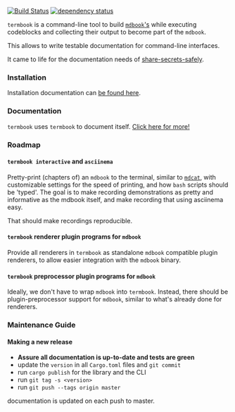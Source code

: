 [![Build Status](https://travis-ci.org/Byron/termbook.svg?branch=master)](https://travis-ci.org/Byron/termbook)
[![dependency status](https://deps.rs/repo/github/byron/termbook/status.svg)](https://deps.rs/repo/github/byron/termbook)

`termbook` is a command-line tool to build [`mdbook`'s][mdbook] while executing
codeblocks and collecting their output to become part of the `mdbook`.

This allows to write testable documentation for command-line interfaces.

It came to life for the documentation needs of [share-secrets-safely][sheesy].

[mdbook]: https://github.com/rust-lang-nursery/mdBook
[sheesy]: https://github.com/Byron/share-secrets-safely

### Installation

Installation documentation can [be found here][installation-docs].

[installation-docs]: https://byron.github.io/termbook/cli/installation.html#installation

### Documentation

`termbook` uses `termbook` to document itself. [Click here for more!][docs]

[docs]: https://byron.github.io/termbook

### Roadmap

#### `termbook interactive` and `asciinema`

Pretty-print (chapters of) an `mdbook` to the terminal, similar to [`mdcat`][mdcat],
with customizable settings for the speed of printing, and how `bash` scripts should be
'typed'. The goal is to make recording demonstrations as pretty and informative as the
mdbook itself, and make recording that using asciinema easy.

That should make recordings reproducible.

[mdcat]: https://github.com/lunaryorn/mdcat

#### `termbook` renderer plugin programs for `mdbook`

Provide all renderers in `termbook` as standalone `mdbook` compatible plugin
renderers, to allow easier integration with the `mdbook` binary.

#### `termbook` preprocessor plugin programs  for `mdbook`

Ideally, we don't have to wrap `mdbook` into `termbook`. Instead, there should
be plugin-preprocessor support for `mdbook`, similar to what's already done
for renderers.

### Maintenance Guide

#### Making a new release

 * **Assure all documentation is up-to-date and tests are green**
 * update the `version` in all `Cargo.toml` files and `git commit`
 * run `cargo publish` for the library and the CLI
 * run `git tag -s <version>`
 * run `git push --tags origin master`
 
documentation is updated on each push to master.
